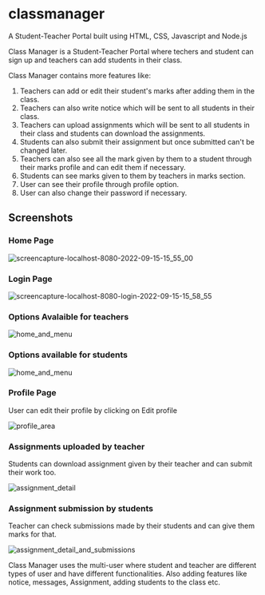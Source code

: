 # classmanager
A Student-Teacher Portal built using HTML, CSS, Javascript and Node.js

Class Manager is a Student-Teacher Portal where techers and student can sign up and teachers can add students in their class.

Class Manager contains more features like:
1. Teachers can add or edit their student's marks after adding them in the class.
2. Teachers can also write notice which will be sent to all students in their class.
3. Teachers can upload assignments which will be sent to all students in their class and students can download the assignments.
4. Students can also submit their assignment but once submitted can't be changed later.
5. Teachers can also see all the mark given by them to a student through their marks profile and can edit them if necessary.
6. Students can see marks given to them by teachers in marks section.
7. User can see their profile through profile option.
8. User can also change their password if necessary.

## Screenshots

### Home Page

![screencapture-localhost-8080-2022-09-15-15_55_00](https://user-images.githubusercontent.com/77467410/190537361-e483d4cf-3ca8-48db-a9a8-d88b39349bc6.png)


### Login Page

![screencapture-localhost-8080-login-2022-09-15-15_58_55](https://user-images.githubusercontent.com/77467410/190537459-c7a685cb-9e7c-40f4-b37f-5c1af97be2a5.png)


### Options Avalaible for teachers

![home_and_menu](https://user-images.githubusercontent.com/77467410/190537501-76c80b7e-2185-4e59-9dd4-a05f6b0fd184.png)


### Options available for students

![home_and_menu](https://user-images.githubusercontent.com/77467410/190537554-581c4352-1768-41b6-803d-9b81aee6dbd1.png)


### Profile Page
User can edit their profile by clicking on Edit profile

![profile_area](https://user-images.githubusercontent.com/77467410/190537578-ae8db869-b196-4a75-bbf2-d6971e0db523.png)

### Assignments uploaded by teacher
Students can download assignment given by their teacher and can submit their work too.

![assignment_detail](https://user-images.githubusercontent.com/77467410/190537806-a3673fef-e68a-426c-b1b4-7832df399119.png)


### Assignment submission by students
Teacher can check submissions made by their students  and can give them marks for that.

![assignment_detail_and_submissions](https://user-images.githubusercontent.com/77467410/190537898-49165208-60fc-4735-8116-89b2c233425a.png)


Class Manager uses the multi-user  where student and teacher are different types of user and have different functionalities.
Also adding features like notice, messages, Assignment, adding students to the class etc. 
